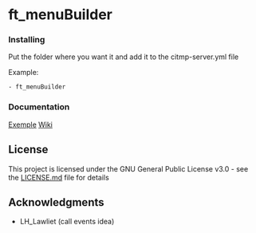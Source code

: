 # ft_menuBuilder

### Installing

Put the folder where you want it and add it to the citmp-server.yml file

Example:

```
- ft_menuBuilder
```

### Documentation

[Exemple](https://github.com/FivemTools/ft_menuExemple)
[Wiki](https://github.com/FivemTools/ft_menuBuilder/wiki)

## License

This project is licensed under the GNU General Public License v3.0 - see the [LICENSE.md](LICENSE.md) file for details


## Acknowledgments

* LH_Lawliet (call events idea)
